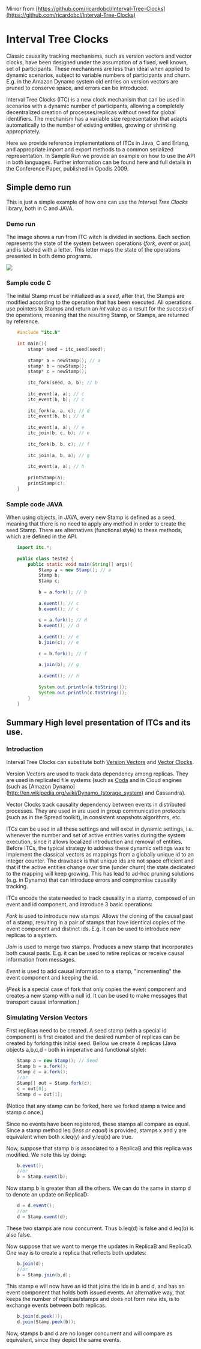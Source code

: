 Mirror from [https://github.com/ricardobcl/Interval-Tree-Clocks](https://github.com/ricardobcl/Interval-Tree-Clocks)

# Interval Tree Clocks


Classic causality tracking mechanisms, such as version vectors and vector clocks, have been designed under the assumption of a fixed, well known, set of participants. These mechanisms are less than ideal when applied to dynamic scenarios, subject to variable numbers of participants and churn. E.g. in the Amazon Dynamo system old entries on version vectors are pruned to conserve space, and errors can be introduced.

Interval Tree Clocks (ITC) is a new clock mechanism that can be used in scenarios with a dynamic number of participants, allowing a completely decentralized creation of processes/replicas without need for global identifiers. The mechanism has a variable size representation that adapts automatically to the number of existing entities, growing or shrinking appropriately.

Here we provide reference implementations of ITCs in Java, C and Erlang, and appropriate import and export methods to a common serialized representation. In Sample Run we provide an example on how to use the API in both languages. Further information can be found here and full details in the Conference Paper, published in Opodis 2009.



## Simple demo run



This is just a simple example of how one can use the _Interval_ _Tree_ _Clocks_ library, both in C and JAVA.

### Demo run



The image shows a run from ITC witch is divided in sections. Each section represents the state of the system between operations (_fork_, _event_ or _join_) and is labeled with a letter. This letter maps the state of the operations presented in both demo programs.

<a href="http://picasaweb.google.com/lh/photo/07P2CBMlkfauJ651E6eYpQ?feat=embedwebsite"><img src="http://lh3.ggpht.com/_tR0W8QwQsQY/S4ULQBCxDKI/AAAAAAAAAfQ/XW4C9AwOmJc/s800/execFlow.png" /></a>


### Sample code C


The initial Stamp must be initialized as a _seed_, after that, the Stamps are modified according to the operation that has been executed.
All operations use pointers to Stamps and return an _int_ value as a result for the success of the operations, meaning that the resulting Stamp, or Stamps, are returned by reference.

```C
	#include "itc.h"
	
	int main(){
	    stamp* seed = itc_seed(seed);
		
	    stamp* a = newStamp(); // a
	    stamp* b = newStamp();
	    stamp* c = newStamp();
		
	    itc_fork(seed, a, b); // b
		
	    itc_event(a, a); // c
	    itc_event(b, b); // c
		
	    itc_fork(a, a, c); // d
	    itc_event(b, b); // d
		
	    itc_event(a, a); // e
	    itc_join(b, c, b); // e
		
	    itc_fork(b, b, c); // f
		
	    itc_join(a, b, a); // g
		
	    itc_event(a, a); // h
		
	    printStamp(a);
	    printStamp(c);	
	}
```


### Sample code JAVA



When using objects, in JAVA, every new Stamp is defined as a seed, meaning that there is no need to apply any method in order to create the seed Stamp. 
There are alternatives (functional style) to these methods, which are defined in the API.

```java
	import itc.*;
	
	public class teste2 {
	    public static void main(String[] args){
	        Stamp a = new Stamp(); // a
	        Stamp b;
	        Stamp c;
	
	        b = a.fork(); // b
	
	        a.event(); // c
	        b.event(); // c
	
	        c = a.fork(); // d
	        b.event(); // d
	
	        a.event(); // e
	        b.join(c); // e
	
	        c = b.fork(); // f
	
	        a.join(b); // g
	
	        a.event(); // h
	        
	        System.out.println(a.toString());
	        System.out.println(c.toString());
	    }
	}
```



## Summary High level presentation of ITCs and its use.


### Introduction 


Interval Tree Clocks can substitute both [Version Vectors](http://en.wikipedia.org/wiki/Version_vector) and [Vector Clocks](http://en.wikipedia.org/wiki/Vector_clock). 

Version Vectors are used to track data dependency among replicas. They are used in replicated file systems (such as [Coda](http://en.wikipedia.org/wiki/Coda_(file_system)) and in Cloud engines (such as [Amazon Dynamo](http://en.wikipedia.org/wiki/Dynamo_(storage_system) and Cassandra). 

Vector Clocks track causality dependency between events in distributed processes. They are used in are used in group communication protocols (such as in the Spread toolkit), in consistent snapshots algorithms, etc.

ITCs can be used in all these settings and will excel in dynamic settings, i.e. whenever the number and set of active entities varies during the system execution, since it allows localized introduction and removal of entities. 
Before ITCs, the typical strategy to address these dynamic settings was to implement the classical vectors as mappings from a globally unique id to an integer counter. The drawback is that unique ids are not space efficient and that if the active entities change over time (under churn) the state dedicated to the mapping will keep growing. This has lead to ad-hoc pruning solutions (e.g. in Dynamo) that can introduce errors and compromise causality tracking. 

ITCs encode the state needed to track causality in a stamp, composed of an event and id component, and introduce 3 basic operations:

*Fork* is used to introduce new stamps. Allows the cloning of the causal past of a stamp, resulting in a pair of stamps that have identical copies of the event component and distinct ids. E.g. it can be used to introduce new replicas to a system.

*Join* is used to merge two stamps. Produces a new stamp that incorporates both causal pasts. E.g. it can be used to retire replicas or receive causal information from messages.

*Event* is used to add causal information to a stamp, "incrementing" the event component and keeping the id.

(*Peek* is a special case of fork that only copies the event component and creates a new stamp with a null id. It can be used to make messages that transport causal information.)

### Simulating Version Vectors

First replicas need to be created. A seed stamp (with a special id component) is first created and the desired number of replicas can be created by forking this initial seed. Bellow we create 4 replicas (Java objects a,b,c,d - both in imperative and functional style):

```java
	Stamp a = new Stamp(); // Seed
	Stamp b = a.fork();
	Stamp c = a.fork();
	//or
	Stamp[] out = Stamp.fork(c);
	c = out[0];
	Stamp d = out[1];
```

(Notice that any stamp can be forked, here we forked stamp a twice and stamp c once.)

Since no events have been registered, these stamps all compare as equal. Since a stamp method leq (_less or equal_) is provided, stamps x and y are equivalent when both x.leq(y) and y.leq(x) are true.

Now, suppose that stamp b is associated to a ReplicaB and this replica was modified. We
note this by doing:

```java
	b.event();
	//or
	b = Stamp.event(b);
```

Now stamp b is greater than all the others. We can do the same in stamp d to denote an update on ReplicaD:

```java
	d = d.event();
	//or
	d = Stamp.event(d);
```

These two stamps are now concurrent. Thus b.leq(d) is false and d.leq(b) is also false.

Now suppose that we want to merge the updates in ReplicaB and ReplicaD. One way is to
create a replica that reflects both updates:

```java
	b.join(d);
	//or
	b = Stamp.join(b,d);
```

This stamp e will now have an id that joins the ids in b and d, and has an event component that holds both issued events.  An alternative way, that keeps the number of replicas/stamps and does not form new ids, is to exchange events between both replicas.

```java
	b.join(d.peek());
	d.join(Stamp.peek(b));
```

Now, stamps b and d are no longer concurrent and will compare as equivalent, since they depict the same events. 
